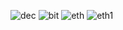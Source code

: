 

![dec](https://s3.amazonaws.com/cbi-research-portal-uploads/2017/11/20155651/112017-Blockchain-4-V2.png)
![bit](https://s3.amazonaws.com/cbi-research-portal-uploads/2017/11/21162301/112117-Blockchain-Explainer-V05-880x1376.png)
![eth](https://s3.amazonaws.com/cbi-research-portal-uploads/2017/12/15163516/121517-Ethereum-Explainer-V3.png)
![eth1](https://s3.amazonaws.com/cbi-research-portal-uploads/2017/12/15125043/ethereum-apps-12.15.17.png)
